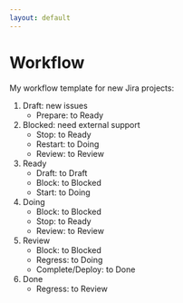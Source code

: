 ```yaml
---
layout: default
---
```


# Workflow

My workflow template for new Jira projects:

1. Draft: new issues
   - Prepare: to Ready
2. Blocked: need external support
   - Stop: to Ready
   - Restart: to Doing
   - Review: to Review
3. Ready
   - Draft: to Draft
   - Block: to Blocked
   - Start: to Doing
4. Doing
   - Block: to Blocked
   - Stop: to Ready
   - Review: to Review
5. Review
   - Block: to Blocked
   - Regress: to Doing
   - Complete/Deploy: to Done
6. Done
   - Regress: to Review
